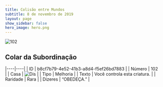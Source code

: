 ```yaml
---
title: Colisão entre Mundos
subtitle: 8 de novembro de 2019
layout: page
show_sidebar: false
hero_image: hero.png
---
```


![102](https://cdn.keyforgegame.com/media/card_front/pt/452_102_F2P9VW75869Q_pt.png)

## Colar da Subordinação

|----|----|
| ID | b8cf7b79-4e52-41b3-a8d4-f5ef26bd7883 |
| Número | 102 |
| Casa | ![Dis](https://archonarcana.com/images/thumb/e/e8/Dis.png/22px-Dis.png "Dis") |
| Tipo | Melhoria |
| Texto | Você controla esta criatura. |
| Raridade | Rara |
| Dizeres | “OBEDEÇA.” |
